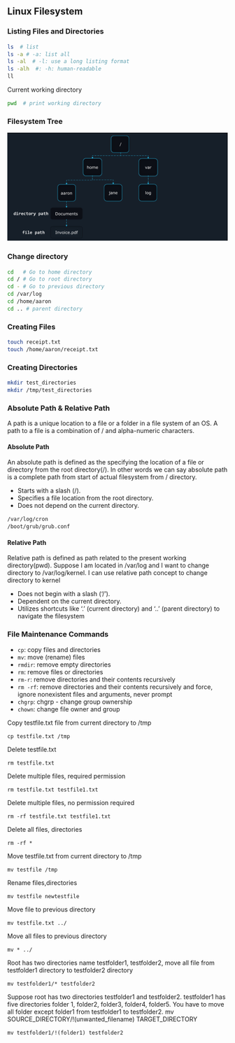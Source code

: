 ## Linux Filesystem

### Listing Files and Directories

```bash
ls  # list
ls -a # -a: list all
ls -al  # -l: use a long listing format
ls -alh  #: -h: human-readable
ll 
```
Current working directory
```bash
pwd  # print working directory
```




### Filesystem Tree
![image alt](https://github.com/mohimenulislam/Linux-Command-Line/blob/5d2f78a071cda779e92e3e732b0f127662e77e1d/Img/file_system_tree.png)


### Change directory 
```bash
cd   # Go to home directory
cd / # Go to root directory
cd - # Go to previous directory
cd /var/log
cd /home/aaron
cd .. # parent directory
```

### Creating Files
```bash
touch receipt.txt
touch /home/aaron/receipt.txt
```
### Creating Directories
```bash
mkdir test_directories
mkdir /tmp/test_directories
```
### Absolute Path & Relative Path

A path is a unique location to a file or a folder in a file system of an OS. A path to a file is a combination of / and alpha-numeric characters.

#### Absolute Path
An absolute path is defined as the specifying the location of a file or directory from the root directory(/). In other words we can say absolute path is a complete path from start of actual filesystem from / directory.

- Starts with a slash (/).
- Specifies a file location from the root directory.
- Does not depend on the current directory.

```bash
/var/log/cron
/boot/grub/grub.conf
```


#### Relative Path
Relative path is defined as path related to the present working directory(pwd). Suppose I am located in /var/log and I want to change directory to /var/log/kernel. I can use relative path concept to change directory to kernel

- Does not begin with a slash (‘/’).
- Dependent on the current directory.
- Utilizes shortcuts like ‘.’ (current directory) and ‘..’ (parent directory) to navigate the filesystem


### File Maintenance Commands
- `cp`: copy files and directories <br>
- `mv`: move (rename) files <br>
- `rmdir`: remove empty directories <br>
- `rm`: remove files or directories <br>
- `rm-r`: remove directories and their contents recursively <br>
- `rm -rf`: remove directories and their contents recursively and force, ignore nonexistent files and arguments, never prompt <br>
- `chgrp`: chgrp - change group ownership <br>
- `chown`: change file owner and group <br>

Copy testfile.txt file from current directory to /tmp <br>
```
cp testfile.txt /tmp
```
Delete testfile.txt <br>
```
rm testfile.txt
```
Delete multiple files, required permission <br>
```
rm testfile.txt testfile1.txt
```
Delete multiple files, no permission required
```
rm -rf testfile.txt testfile1.txt
``` 
Delete all files, directories<br>
```
rm -rf *
```
Move testfile.txt from current directory to /tmp	<br>
```
mv testfile /tmp
```
Rename files,directories	<br>
```
mv testfile newtestfile
```
Move file to previous directory	<br>	
```
mv testfile.txt ../
```
Move all files to previous directory <br>
```
mv * ../
```
Root has two directories name testfolder1, testfolder2, move all file from testfolder1 directory to testfolder2 directory <br>
```
mv testfolder1/* testfolder2
```
Suppose root has two directories testfolder1 and testfolder2. testfolder1 has five directories folder 1, folder2, folder3, folder4, folder5. You have to move all folder except folder1 from testfolder1 to testfolder2. mv SOURCE_DIRECTORY/!(unwanted_filename) TARGET_DIRECTORY	 <br>
```
mv testfolder1/!(folder1) testfolder2
``` 

